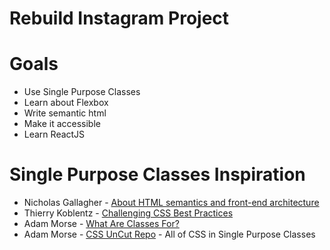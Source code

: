 # Rebuild Instagram Project

# Goals
* Use Single Purpose Classes
* Learn about Flexbox
* Write semantic html
* Make it accessible
* Learn ReactJS


# Single Purpose Classes Inspiration
* Nicholas Gallagher - [About HTML semantics and front-end architecture](http://nicolasgallagher.com/about-html-semantics-front-end-architecture/)
* Thierry Koblentz - [Challenging CSS Best Practices](http://www.smashingmagazine.com/2013/10/21/challenging-css-best-practices-atomic-approach/)
* Adam Morse - [What Are Classes For?](http://xn--h4hg.ws/2015/05/14/what-are-classes-for/)
* Adam Morse - [CSS UnCut Repo](https://github.com/mrmrs/css-uncut) - All of CSS in Single Purpose Classes
